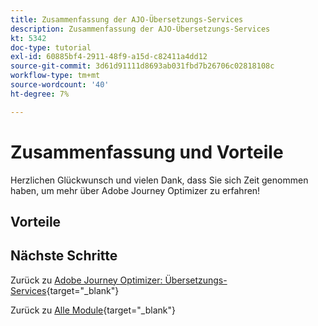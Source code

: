 ```yaml
---
title: Zusammenfassung der AJO-Übersetzungs-Services
description: Zusammenfassung der AJO-Übersetzungs-Services
kt: 5342
doc-type: tutorial
exl-id: 60885bf4-2911-48f9-a15d-c82411a4dd12
source-git-commit: 3d61d91111d8693ab031fbd7b26706c02818108c
workflow-type: tm+mt
source-wordcount: '40'
ht-degree: 7%

---
```


# Zusammenfassung und Vorteile

Herzlichen Glückwunsch und vielen Dank, dass Sie sich Zeit genommen haben, um mehr über Adobe Journey Optimizer zu erfahren!

## Vorteile

## Nächste Schritte

Zurück zu [Adobe Journey Optimizer: Übersetzungs-Services](./ajotranslationsvcs.md){target="_blank"}

Zurück zu [Alle Module](./../../../../overview.md){target="_blank"}
